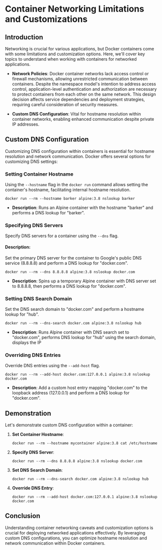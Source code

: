 # Container Networking Limitations and Customizations

## Introduction

Networking is crucial for various applications, but Docker containers come with some limitations and customization options. Here, we'll cover key topics to understand when working with containers for networked applications.

- **Network Policies**: Docker container networks lack access control or firewall mechanisms, allowing unrestricted communication between containers. Despite the namespace model's intention to address access control, application-level authentication and authorization are necessary to protect containers from each other on the same network. This design decision affects service dependencies and deployment strategies, requiring careful consideration of security measures.

- **Custom DNS Configuration**: Vital for hostname resolution within container networks, enabling enhanced communication despite private IP addresses.

## Custom DNS Configuration

Customizing DNS configuration within containers is essential for hostname resolution and network communication. Docker offers several options for customizing DNS settings:

### Setting Container Hostname

Using the `--hostname` flag in the `docker run` command allows setting the container's hostname, facilitating internal hostname resolution.


```shell
docker run --rm --hostname barker alpine:3.8 nslookup barker
```

 - **Description**: Runs an Alpine container with the hostname "barker" and performs a DNS lookup for "barker".

### Specifying DNS Servers

Specify DNS servers for a container using the `--dns` flag.

#### Description:

Set the primary DNS server for the container to Google's public DNS service (8.8.8.8) and perform a DNS lookup for "docker.com".

```shell
docker run --rm --dns 8.8.8.8 alpine:3.8 nslookup docker.com
```

 - **Description**: Spins up a temporary Alpine container with DNS server set to 8.8.8.8, then performs a DNS lookup for "docker.com".

### Setting DNS Search Domain

Set the DNS search domain to "docker.com" and perform a hostname lookup for "hub".

```shell
docker run --rm --dns-search docker.com alpine:3.8 nslookup hub
```

 - **Description**: Runs Alpine container with DNS search set to "docker.com", performs DNS lookup for "hub" using the search domain, displays the IP

### Overriding DNS Entries

Override DNS entries using the `--add-host` flag.

```shell
docker run --rm --add-host docker.com:127.0.0.1 alpine:3.8 nslookup docker.com
```

 - **Description**: Add a custom host entry mapping "docker.com" to the loopback address (127.0.0.1) and perform a DNS lookup for "docker.com".

## Demonstration

Let's demonstrate custom DNS configuration within a container:

1. **Set Container Hostname**:

   ```shell
   docker run --rm --hostname mycontainer alpine:3.8 cat /etc/hostname
   ```

2. **Specify DNS Server**:

   ```shell
   docker run --rm --dns 8.8.8.8 alpine:3.8 nslookup docker.com
   ```

3. **Set DNS Search Domain**:

   ```shell
   docker run --rm --dns-search docker.com alpine:3.8 nslookup hub
   ```

4. **Override DNS Entry**:

   ```shell
   docker run --rm --add-host docker.com:127.0.0.1 alpine:3.8 nslookup docker.com
   ```

## Conclusion

Understanding container networking caveats and customization options is crucial for deploying networked applications effectively. By leveraging custom DNS configurations, you can optimize hostname resolution and network communication within Docker containers.